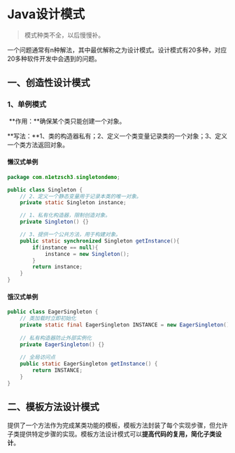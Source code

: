 # Java设计模式

> 模式种类不全，以后慢慢补。

​	一个问题通常有n种解法，其中最优解称之为设计模式。设计模式有20多种，对应20多种软件开发中会遇到的问题。

## 一、创造性设计模式

### 1、单例模式

​	**作用：**确保某个类只能创建一个对象。

​	**写法：**1、类的构造器私有；2、定义一个类变量记录类的一个对象；3、定义一个类方法返回对象。

#### 懒汉式单例

```java
package com.n1etzsch3.singletondemo;

public class Singleton {
    // 2、定义一个静态变量用于记录本类的唯一对象。
    private static Singleton instance;

    // 1、私有化构造器，限制创造对象。
    private Singleton() {}

    // 3、提供一个公共方法，用于构建对象。
    public static synchronized Singleton getInstance(){
        if(instance == null){
            instance = new Singleton();
        }
        return instance;
    }
}
```

#### 饿汉式单例

```java
public class EagerSingleton {
    // 类加载时立即初始化
    private static final EagerSingleton INSTANCE = new EagerSingleton();
    
    // 私有构造器防止外部实例化
    private EagerSingleton() {}
    
    // 全局访问点
    public static EagerSingleton getInstance() {
        return INSTANCE;
    }
}
```



## 二、模板方法设计模式

​	提供了一个方法作为完成某类功能的模板，模板方法封装了每个实现步骤，但允许子类提供特定步骤的实现。模板方法设计模式可以**提高代码的复用，简化子类设计**。



